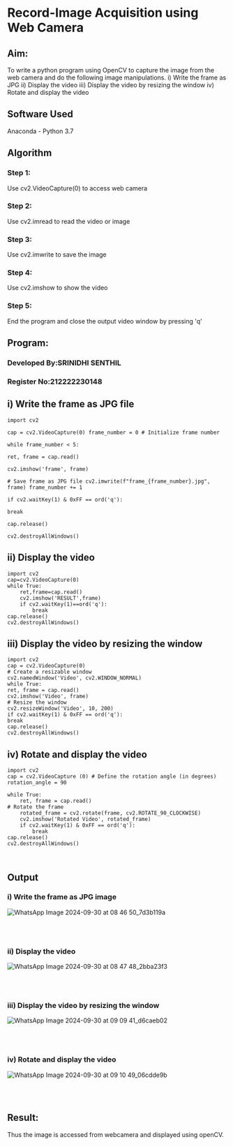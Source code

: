 # Record-Image Acquisition using Web Camera
## Aim:
 
To write a python program using OpenCV to capture the image from the web camera and do the following image manipulations.
i) Write the frame as JPG 
ii) Display the video 
iii) Display the video by resizing the window
iv) Rotate and display the video

## Software Used
Anaconda - Python 3.7
## Algorithm
### Step 1:
Use cv2.VideoCapture(0) to access web camera
<br>

### Step 2:
Use cv2.imread to read the video or image
<br>

### Step 3:
Use cv2.imwrite to save the image
<br>

### Step 4:
Use cv2.imshow to show the video
<br>

### Step 5:
End the program and close the output video window by pressing 'q'
<br>

## Program:

### Developed By:SRINIDHI SENTHIL
### Register No:212222230148

## i) Write the frame as JPG file
```
import cv2

cap = cv2.VideoCapture(0) frame_number = 0 # Initialize frame number

while frame_number < 5:

ret, frame = cap.read()

cv2.imshow('frame', frame)

# Save frame as JPG file cv2.imwrite(f"frame_{frame_number}.jpg", frame) frame_number += 1

if cv2.waitKey(1) & 0xFF == ord('q'):

break

cap.release()

cv2.destroyAllWindows()         
```




## ii) Display the video
```
import cv2
cap=cv2.VideoCapture(0)
while True:
    ret,frame=cap.read()
    cv2.imshow('RESULT',frame)
    if cv2.waitKey(1)==ord('q'):
        break
cap.release()
cv2.destroyAllWindows()
```




## iii) Display the video by resizing the window
```
import cv2
cap = cv2.VideoCapture(0)
# Create a resizable window
cv2.namedWindow('Video', cv2.WINDOW_NORMAL)
while True:
ret, frame = cap.read()
cv2.imshow('Video', frame)
# Resize the window
cv2.resizeWindow('Video', 10, 200)
if cv2.waitKey(1) & 0xFF == ord('q'):
break
cap.release()
cv2.destroyAllWindows()
```



## iv) Rotate and display the video
```
import cv2
cap = cv2.VideoCapture (0) # Define the rotation angle (in degrees)
rotation_angle = 90

while True:
    ret, frame = cap.read()
# Rotate the frame
    rotated_frame = cv2.rotate(frame, cv2.ROTATE_90_CLOCKWISE)
    cv2.imshow('Rotated Video', rotated_frame)
    if cv2.waitKey(1) & 0xFF == ord('q'):
        break
cap.release()
cv2.destroyAllWindows()



```
## Output

### i) Write the frame as JPG image
![WhatsApp Image 2024-09-30 at 08 46 50_7d3b119a](https://github.com/user-attachments/assets/d1234d4c-3e71-4179-982a-00b363d3a522)

</br>
</br>


### ii) Display the video
![WhatsApp Image 2024-09-30 at 08 47 48_2bba23f3](https://github.com/user-attachments/assets/a7a6b2b2-1745-4a6c-887e-83318c373b40)

</br>
</br>


### iii) Display the video by resizing the window

![WhatsApp Image 2024-09-30 at 09 09 41_d6caeb02](https://github.com/user-attachments/assets/550bddaf-8a1d-427c-9c34-68a3dabe29d7)

</br>
</br>



### iv) Rotate and display the video
![WhatsApp Image 2024-09-30 at 09 10 49_06cdde9b](https://github.com/user-attachments/assets/766e7e0b-121f-41c5-bf79-f6fffb5c1162)


</br>
</br>





## Result:
Thus the image is accessed from webcamera and displayed using openCV.
